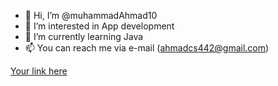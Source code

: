 - 👋 Hi, I’m @muhammadAhmad10
- 👀 I’m interested in App development
- 🌱 I’m currently learning Java
- 📫 You can reach me via e-mail (ahmadcs442@gmail.com)

<!---
muhammadAhmad10/muhammadAhmad10 is a ✨ special ✨ repository because its `README.md` (this file) appears on your GitHub profile.
You can click the Preview link to take a look at your changes.
--->

[Your link here]()
